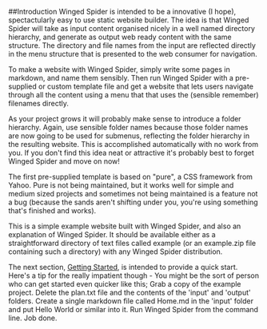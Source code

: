 ##Introduction
Winged Spider is intended to be a innovative (I hope), spectactularly easy to use static
website builder. The idea is that Winged Spider will take as input content organised
nicely in a well named directory hierarchy, and generate as output web ready content
with the same structure. The directory and file names from the input are reflected
directly in the menu structure that is presented to the web consumer for navigation.

To make a website with Winged Spider, simply write some pages in markdown, and name them
sensibly. Then run Winged Spider with a pre-supplied or custom template file and get a
website that lets users navigate through all the content using a menu that that uses
the (sensible remember) filenames directly.

As your project grows it will probably make sense to introduce a folder hierarchy. Again,
use sensible folder names because those folder names are now going to
be used for submenus, reflecting the folder hierarchy in the resulting website. This is
accomplished automatically with no work from you. If you don't find this idea neat or
attractive it's probably best to forget Winged Spider and move on now!

The first pre-supplied template is based on "pure", a CSS framework from Yahoo.
Pure is not being maintained, but it works well for simple and medium sized projects and
sometimes not being maintained is a feature not a bug (because the sands aren't shifting
under you, you're using something that's finished and works).

This is a simple example website built with Winged Spider, and also an explanation
of Winged Spider. It should be available either as a straightforward directory of text
files called example (or an example.zip file containing such a directory) with any
Winged Spider distribution.

The next section, [Getting Started](getting-started.html), is intended to provide a quick
start. Here's a tip for the really impatient though - You might be the sort of person
who can get started even quicker like this; Grab a copy of the example project. Delete the
plan.txt file and the contents of the 'input' and 'output' folders. Create a single markdown 
file called Home.md in the 'input' folder and put Hello World or similar into it. Run Winged
Spider from the command line. Job done.

